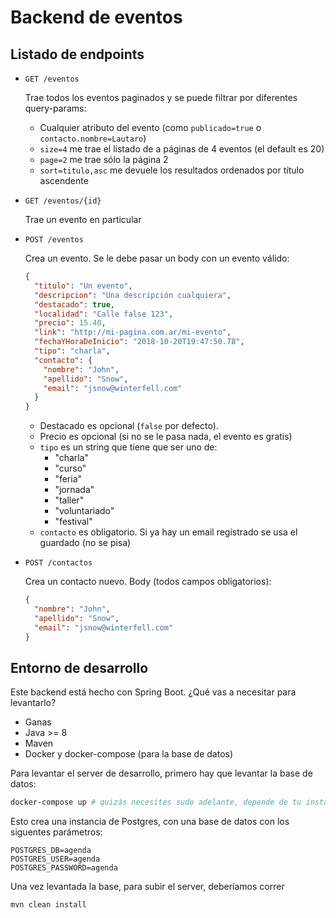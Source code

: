 # Backend de eventos

## Listado de endpoints

* `GET /eventos`
   
   Trae todos los eventos paginados y se puede filtrar por diferentes query-params:
   
   * Cualquier atributo del evento (como `publicado=true` o `contacto.nombre=Lautaro`)
   * `size=4` me trae el listado de a páginas de 4 eventos (el default es 20)
   * `page=2` me trae sólo la página 2
   * `sort=titulo,asc` me devuele los resultados ordenados por título ascendente
   
* `GET /eventos/{id}`

  Trae un evento en particular
  
* `POST /eventos`

  Crea un evento. Se le debe pasar un body con un evento válido:
  ```json
  {
    "titulo": "Un evento",
    "descripcion": "Una descripción cualquiera",
    "destacado": true,
    "localidad": "Calle false 123",
    "precio": 15.40,
    "link": "http://mi-pagina.com.ar/mi-evento",
    "fechaYHoraDeInicio": "2018-10-20T19:47:50.78",
    "tipo": "charla",
    "contacto": {
      "nombre": "John",
      "apellido": "Snow",
      "email": "jsnow@winterfell.com"
    }
  }
  ```
  * Destacado es opcional (`false` por defecto).
  * Precio es opcional (si no se le pasa nada, el evento es gratis)
  * `tipo` es un string que tiene que ser uno de:
      * "charla"
      * "curso"
      * "feria"
      * "jornada"
      * "taller"
      * "voluntariado"
      * "festival"
  * `contacto` es obligatorio. Si ya hay un email registrado se usa el guardado (no se pisa)
  
* `POST /contactos`

  Crea un contacto nuevo. Body (todos campos obligatorios):
  ```json
  {
    "nombre": "John",
    "apellido": "Snow",
    "email": "jsnow@winterfell.com"
  }
  ```
  
## Entorno de desarrollo
Este backend está hecho con Spring Boot. ¿Qué vas a necesitar para levantarlo?
* Ganas
* Java >= 8
* Maven
* Docker y docker-compose (para la base de datos)

Para levantar el server de desarrollo, primero hay que levantar la base de datos:
```bash
docker-compose up # quizás necesites sudo adelante, depende de tu instalación de docker
```
Esto crea una instancia de Postgres, con una base de datos con los siguentes parámetros:
```
POSTGRES_DB=agenda
POSTGRES_USER=agenda
POSTGRES_PASSWORD=agenda
```

Una vez levantada la base, para subir el server, deberíamos correr
```bash
mvn clean install
```